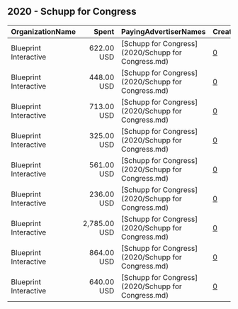 ## 2020 - Schupp for Congress 
|OrganizationName|Spent|PayingAdvertiserNames|CreativeUrls|Impressions|Genders|AgeBrackets|CountryCodes|BillingAddresses|CandidateBallotInformation|
|:---|---:|:---|:---|---:|:---|:---|:---|:---|:---|
|Blueprint Interactive|622.00 USD|[Schupp for Congress](2020/Schupp for Congress.md)|[0](https://www.snap.com/political-ads/asset/dbc4222f4e5e5f18c928c28e9c215b3f961ce7c3330c235a91f43fe84a23b8d5?mediaType=mp4)|156,843||18-30|united states|"1730 Rhode Island Ave NW Suite 1014,Washington,20036,US"|Jill Schupp for Congress|
|Blueprint Interactive|448.00 USD|[Schupp for Congress](2020/Schupp for Congress.md)|[0](https://www.snap.com/political-ads/asset/8e041742b3d6a5af2de55b7adfb6d17d34c90f02b3cc1874f7f41338a0e26627?mediaType=mp4)|141,052||18-30|united states|"1730 Rhode Island Ave NW Suite 1014,Washington,20036,US"|Jill Schupp for Congress|
|Blueprint Interactive|713.00 USD|[Schupp for Congress](2020/Schupp for Congress.md)|[0](https://www.snap.com/political-ads/asset/642b0daacf2e13d5a34cc202df71d57f981acd8590c044b544c1014769bfc66f?mediaType=mp4)|196,818||18-30|united states|"1730 Rhode Island Ave NW Suite 1014,Washington,20036,US"|Jill Schupp for Congress|
|Blueprint Interactive|325.00 USD|[Schupp for Congress](2020/Schupp for Congress.md)|[0](https://www.snap.com/political-ads/asset/8480d13d3654d98bd5dfc69f94b208594d3e078c674ef06ecca016c53dd825e7?mediaType=mp4)|81,202||18-30|united states|"1730 Rhode Island Ave NW Suite 1014,Washington,20036,US"|Jill Schupp for Congress|
|Blueprint Interactive|561.00 USD|[Schupp for Congress](2020/Schupp for Congress.md)|[0](https://www.snap.com/political-ads/asset/3484c2f9191e2b1e7c2658fa13eae563179b314d15c496feacfd13c115df3d02?mediaType=mp4)|118,238||18-30|united states|"1730 Rhode Island Ave NW Suite 1014,Washington,20036,US"|Jill Schupp for Congress|
|Blueprint Interactive|236.00 USD|[Schupp for Congress](2020/Schupp for Congress.md)|[0](https://www.snap.com/political-ads/asset/3bd14033c9bdb715aed9b94db245e5e6006d72712a54ef56e3d3d3d1be9ff4f2?mediaType=mp4)|48,645||18-30|united states|"1730 Rhode Island Ave NW Suite 1014,Washington,20036,US"|Jill Schupp for Congress|
|Blueprint Interactive|2,785.00 USD|[Schupp for Congress](2020/Schupp for Congress.md)|[0](https://www.snap.com/political-ads/asset/40353d6c68d15ec97e7536daf56df1f0e88c4397bc04fd1cacd9583654b335a8?mediaType=mp4)|588,302||18-30|united states|"1730 Rhode Island Ave NW Suite 1014,Washington,20036,US"|Jill Schupp for Congress|
|Blueprint Interactive|864.00 USD|[Schupp for Congress](2020/Schupp for Congress.md)|[0](https://www.snap.com/political-ads/asset/0fbffb79fe98e5e8a0b712c843dbc8c933c514db9194ca8700ac12df897e8f8a?mediaType=mp4)|288,890||18-30|united states|"1730 Rhode Island Ave NW Suite 1014,Washington,20036,US"|Jill Schupp for Congress|
|Blueprint Interactive|640.00 USD|[Schupp for Congress](2020/Schupp for Congress.md)|[0](https://www.snap.com/political-ads/asset/a7be394e8df573c1d3c66800fab205930fce2a0bcc669c3dd02eff36978dcc0e?mediaType=mp4)|150,705||18-30|united states|"1730 Rhode Island Ave NW Suite 1014,Washington,20036,US"|Jill Schupp for Congress|
